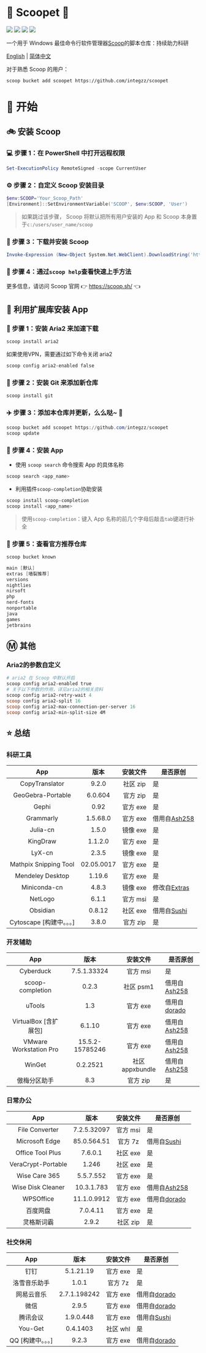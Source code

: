 <div align="left">
<h1 align="left"> 🍨 Scoopet 🍨 </h1>
<p>
<a>
<img src="https://ci.appveyor.com/api/projects/status/kbd3a9mibncbx8ds?svg=true"/>
</a>
<a>
<img src="https://img.shields.io/github/languages/code-size/integzz/scoopet.svg">
</a>
<a>
<img src="https://img.shields.io/github/repo-size/integzz/scoopet.svg">
</a>
<a>
<img src="https://img.shields.io/github/license/integzz/scoopet">
</a>
</p>
</div>

<p></p>

<div>
<p>
一个用于 Windows 最佳命令行软件管理器<a href="https://github.com/lukesampson/scoop">Scoop</a>的脚本仓库：持续助力科研
</p>

<p align="left">
        <a href="README.md">English</a> | <a href="README_CN.md">简体中文</a>
</p>
</div>

对于熟悉 Scoop 的用户：

```
scoop bucket add scoopet https://github.com/integzz/scoopet
```

# :running: 开始

## :bike: 安装 Scoop

### :computer: 步骤 1：在 PowerShell 中打开远程权限

```powershell
Set-ExecutionPolicy RemoteSigned -scope CurrentUser
```

### :gear: 步骤 2：自定义 Scoop 安装目录

```powershell
$env:SCOOP='Your_Scoop_Path'
[Environment]::SetEnvironmentVariable('SCOOP', $env:SCOOP, 'User')
```

> 如果跳过该步骤， Scoop 将默认把所有用户安装的 App 和 Scoop 本身置于`c:/users/user_name/scoop`

### :hammer: 步骤 3：下载并安装 Scoop

```powershell
Invoke-Expression (New-Object System.Net.WebClient).DownloadString('https://get.scoop.sh')
```

### :book: 步骤 4：通过`scoop help`查看快速上手方法

更多信息，请访问 Scoop 官网 👉 https://scoop.sh/ 👈

## :car: 利用扩展库安装 App

### :train: 步骤 1：安装 Aria2 来加速下载

```powershell
scoop install aria2
```

如果使用VPN，需要通过如下命令关闭 aria2

```powershell
scoop config aria2-enabled false
```

### :ticket: 步骤 2：安装 Git 来添加新仓库

```powershell
scoop install git
```

### :airplane: 步骤 3：添加本仓库并更新，么么哒~ :kiss:

```powershell
scoop bucket add scoopet https://github.com/integzz/scoopet
scoop update
```

### :rocket: 步骤 4：安装 App

- 使用 `scoop search` 命令搜索 App 的具体名称

```powershell
scoop search <app_name>
```

- 利用插件`scoop-completion`协助安装

```powershell
scoop install scoop-completion
scoop install <app_name>
```

> 使用`scoop-completion`：键入 App 名称的前几个字母后敲击`tab`键进行补全

### :100: 步骤 5：查看官方推荐仓库

```powershell
scoop bucket known

main [默认]
extras [墙裂推荐]
versions
nightlies
nirsoft
php
nerd-fonts
nonportable
java
games
jetbrains
```

## :m: 其他

### Aria2的参数自定义

```powershell
# aria2 在 Scoop 中默认开启
scoop config aria2-enabled true
# 关于以下参数的作用，详见aria2的相关资料
scoop config aria2-retry-wait 4
scoop config aria2-split 16
scoop config aria2-max-connection-per-server 16
scoop config aria2-min-split-size 4M
```

## :star: 总结

### 科研工具

|           App            |    版本    | 安装文件 | 是否原创                                                           |
| :----------------------: | :--------: | :------: | ------------------------------------------------------------------ |
|      CopyTranslator      |   9.2.0    | 社区 zip | 是                                                                 |
|    GeoGebra-Portable     |  6.0.604   | 官方 zip | 是                                                                 |
|          Gephi           |    0.92    | 官方 exe | 是                                                                 |
|        Grammarly         |  1.5.68.0  | 官方 exe | 借用自[Ash258](https://github.com/Ash258/Scoop-Ash258)             |
|         Julia-cn         |   1.5.0    | 镜像 exe | 是                                                                 |
|         KingDraw         |  1.1.2.0   | 官方 exe | 是                                                                 |
|          LyX-cn          |   2.3.5    | 镜像 exe | 是                                                                 |
|  Mathpix Snipping Tool   | 02.05.0017 | 官方 exe | 是                                                                 |
|     Mendeley Desktop     |   1.19.6   | 官方 exe | 是                                                                 |
|       Miniconda-cn       |   4.8.3    | 镜像 exe | 修改自[Extras](https://github.com/lukesampson/scoop-extras)        |
|         NetLogo          |   6.1.1    | 官方 msi | 是                                                                 |
|         Obsidian         |   0.8.12   | 社区 exe | 借用自[Sushi](https://github.com/kidonng/sushi/tree/master/bucket) |
| Cytoscape [构建中。。。] |   3.8.0    | 官方 zip | 是                                                                 |

### 开发辅助

|          App           |      版本       |    安装文件     | 是否原创                                               |
| :--------------------: | :-------------: | :-------------: | ------------------------------------------------------ |
|       Cyberduck        |   7.5.1.33324   |    官方 msi     | 是                                                     |
|    scoop-completion    |      0.2.3      |    社区 psm1    | 借用自[Ash258](https://github.com/Ash258/Scoop-Ash258) |
|         uTools         |       1.3       |    官方 exe     | 借用自[dorado](https://github.com/chawyehsu/dorado)    |
| VirtualBox [含扩展包]  |     6.1.10      |    官方 exe     | 借用自[Ash258](https://github.com/Ash258/Scoop-Ash258) |
| VMware Workstation Pro | 15.5.2-15785246 |    官方 exe     | 借用自[Ash258](https://github.com/Ash258/Scoop-Ash258) |
|         WinGet         |    0.2.2521     | 社区 appxbundle | 借用自[Ash258](https://github.com/Ash258/Scoop-Ash258) |
|      傲梅分区助手      |       8.3       |    官方 zip     | 是                                                     |

### 日常办公

|        App         |    版本     | 安装文件 | 是否原创                                                           |
| :----------------: | :---------: | :------: | ------------------------------------------------------------------ |
|   File Converter   | 7.2.5.32097 | 官方 msi | 是                                                                 |
|   Microsoft Edge   | 85.0.564.51 | 官方 7z  | 借用自[Sushi](https://github.com/kidonng/sushi/tree/master/bucket) |
|  Office Tool Plus  |   7.6.0.1   | 社区 exe | 是                                                                 |
| VeraCrypt-Portable |    1.246    | 社区 exe | 是                                                                 |
|   Wise Care 365    |  5.5.7.552  | 官方 exe | 是                                                                 |
| Wise Disk Cleaner  | 10.3.1.783  | 官方 exe | 借用自[Ash258](https://github.com/Ash258/Scoop-Ash258)             |
|     WPSOffice      | 11.1.0.9912 | 官方 exe | 借用自[dorado](https://github.com/chawyehsu/dorado)                |
|      百度网盘      |  7.0.4.11   | 官方 exe | 是                                                                 |
|     灵格斯词霸     |    2.9.2    | 社区 zip | 是                                                                 |

### 社交休闲

|        App        |     版本     | 安装文件 | 是否原创                                                           |
| :---------------: | :----------: | :------: | ------------------------------------------------------------------ |
|       钉钉        |  5.1.21.19   | 官方 exe | 是                                                                 |
|   洛雪音乐助手    |    1.0.1     | 官方 7z  | 是                                                                 |
|    网易云音乐     | 2.7.1.198242 | 官方 exe | 借用自[dorado](https://github.com/chawyehsu/dorado)                |
|       微信        |    2.9.5     | 官方 exe | 借用自[dorado](https://github.com/chawyehsu/dorado)                |
|     腾讯会议      |  1.9.0.448   | 官方 exe | 借用自[Sushi](https://github.com/kidonng/sushi/tree/master/bucket) |
|      You-Get      |   0.4.1403   | 社区 whl | 是                                                                 |
| QQ [构建中。。。] |    9.2.3     | 官方 exe | 借用自[dorado](https://github.com/chawyehsu/dorado)                |
